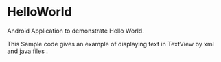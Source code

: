 HelloWorld
==========

Android Application to demonstrate Hello World.


This Sample code gives an example of displaying text in TextView by xml and java files .

